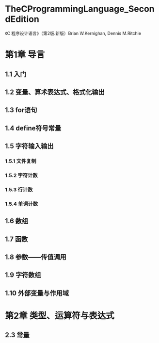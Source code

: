 # TheCProgrammingLanguage_SecondEdition
《C 程序设计语言》（第2版.新版）Brian W.Kernighan, Dennis M.Ritchie
# 第1章 导言
## 1.1 入门
## 1.2 变量、算术表达式、格式化输出
## 1.3 for语句
## 1.4 define符号常量
## 1.5 字符输入输出
### 1.5.1 文件复制
### 1.5.2 字符计数
### 1.5.3 行计数
### 1.5.4 单词计数
## 1.6 数组
## 1.7 函数
## 1.8 参数——传值调用
## 1.9 字符数组
## 1.10 外部变量与作用域
# 第2章 类型、运算符与表达式
## 2.3 常量

